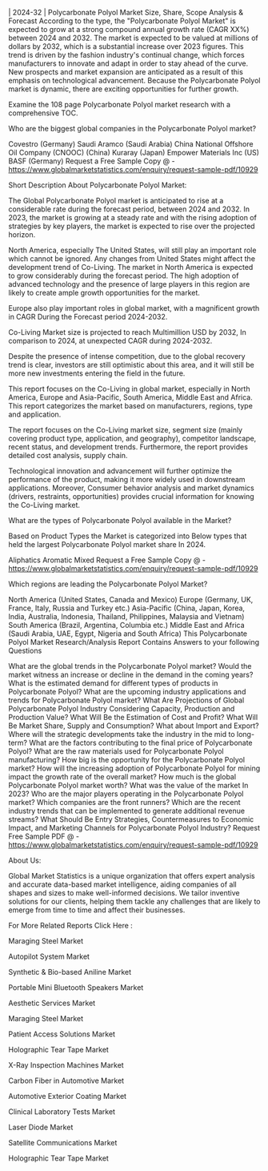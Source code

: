 | 2024-32 | Polycarbonate Polyol Market Size, Share, Scope Analysis & Forecast
According to the type, the "Polycarbonate Polyol Market" is expected to grow at a strong compound annual growth rate (CAGR XX%) between 2024 and 2032. The market is expected to be valued at millions of dollars by 2032, which is a substantial increase over 2023 figures. This trend is driven by the fashion industry's continual change, which forces manufacturers to innovate and adapt in order to stay ahead of the curve. New prospects and market expansion are anticipated as a result of this emphasis on technological advancement. Because the Polycarbonate Polyol market is dynamic, there are exciting opportunities for further growth.

Examine the 108 page Polycarbonate Polyol market research with a comprehensive TOC.

Who are the biggest global companies in the Polycarbonate Polyol market?


Covestro (Germany)
Saudi Aramco (Saudi Arabia)
China National Offshore Oil Company (CNOOC) (China)
Kuraray (Japan)
Empower Materials Inc (US)
BASF (Germany)
Request a Free Sample Copy @ - https://www.globalmarketstatistics.com/enquiry/request-sample-pdf/10929

Short Description About Polycarbonate Polyol Market:

The Global Polycarbonate Polyol market is anticipated to rise at a considerable rate during the forecast period, between 2024 and 2032. In 2023, the market is growing at a steady rate and with the rising adoption of strategies by key players, the market is expected to rise over the projected horizon.

North America, especially The United States, will still play an important role which cannot be ignored. Any changes from United States might affect the development trend of Co-Living. The market in North America is expected to grow considerably during the forecast period. The high adoption of advanced technology and the presence of large players in this region are likely to create ample growth opportunities for the market.

Europe also play important roles in global market, with a magnificent growth in CAGR During the Forecast period 2024-2032.

Co-Living Market size is projected to reach Multimillion USD by 2032, In comparison to 2024, at unexpected CAGR during 2024-2032.

Despite the presence of intense competition, due to the global recovery trend is clear, investors are still optimistic about this area, and it will still be more new investments entering the field in the future.

This report focuses on the Co-Living in global market, especially in North America, Europe and Asia-Pacific, South America, Middle East and Africa. This report categorizes the market based on manufacturers, regions, type and application.

The report focuses on the Co-Living market size, segment size (mainly covering product type, application, and geography), competitor landscape, recent status, and development trends. Furthermore, the report provides detailed cost analysis, supply chain.

Technological innovation and advancement will further optimize the performance of the product, making it more widely used in downstream applications. Moreover, Consumer behavior analysis and market dynamics (drivers, restraints, opportunities) provides crucial information for knowing the Co-Living market.

What are the types of Polycarbonate Polyol available in the Market?

Based on Product Types the Market is categorized into Below types that held the largest Polycarbonate Polyol market share In 2024.


Aliphatics
Aromatic
Mixed
Request a Free Sample Copy @ - https://www.globalmarketstatistics.com/enquiry/request-sample-pdf/10929

Which regions are leading the Polycarbonate Polyol Market?

North America (United States, Canada and Mexico)
Europe (Germany, UK, France, Italy, Russia and Turkey etc.)
Asia-Pacific (China, Japan, Korea, India, Australia, Indonesia, Thailand, Philippines, Malaysia and Vietnam)
South America (Brazil, Argentina, Columbia etc.)
Middle East and Africa (Saudi Arabia, UAE, Egypt, Nigeria and South Africa)
This Polycarbonate Polyol Market Research/Analysis Report Contains Answers to your following Questions

What are the global trends in the Polycarbonate Polyol market? Would the market witness an increase or decline in the demand in the coming years?
What is the estimated demand for different types of products in Polycarbonate Polyol? What are the upcoming industry applications and trends for Polycarbonate Polyol market?
What Are Projections of Global Polycarbonate Polyol Industry Considering Capacity, Production and Production Value? What Will Be the Estimation of Cost and Profit? What Will Be Market Share, Supply and Consumption? What about Import and Export?
Where will the strategic developments take the industry in the mid to long-term?
What are the factors contributing to the final price of Polycarbonate Polyol? What are the raw materials used for Polycarbonate Polyol manufacturing?
How big is the opportunity for the Polycarbonate Polyol market? How will the increasing adoption of Polycarbonate Polyol for mining impact the growth rate of the overall market?
How much is the global Polycarbonate Polyol market worth? What was the value of the market In 2023?
Who are the major players operating in the Polycarbonate Polyol market? Which companies are the front runners?
Which are the recent industry trends that can be implemented to generate additional revenue streams?
What Should Be Entry Strategies, Countermeasures to Economic Impact, and Marketing Channels for Polycarbonate Polyol Industry?
Request Free Sample PDF @ - https://www.globalmarketstatistics.com/enquiry/request-sample-pdf/10929

About Us:

Global Market Statistics is a unique organization that offers expert analysis and accurate data-based market intelligence, aiding companies of all shapes and sizes to make well-informed decisions. We tailor inventive solutions for our clients, helping them tackle any challenges that are likely to emerge from time to time and affect their businesses.

For More Related Reports Click Here :

Maraging Steel Market

Autopilot System Market

Synthetic & Bio-based Aniline Market

Portable Mini Bluetooth Speakers Market

Aesthetic Services Market

Maraging Steel Market

Patient Access Solutions Market

Holographic Tear Tape Market

X-Ray Inspection Machines Market

Carbon Fiber in Automotive Market

Automotive Exterior Coating Market

Clinical Laboratory Tests Market

Laser Diode Market

Satellite Communications Market

Holographic Tear Tape Market